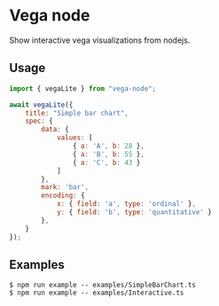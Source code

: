 # Vega node

Show interactive vega visualizations from nodejs.

## Usage

```js
import { vegaLite } from "vega-node";

await vegaLite({
    title: "Simple bar chart",
    spec: {
        data: {
            values: [
                { a: 'A', b: 28 },
                { a: 'B', b: 55 },
                { a: 'C', b: 43 }
            ]
        },
        mark: 'bar',
        encoding: {
            x: { field: 'a', type: 'ordinal' },
            y: { field: 'b', type: 'quantitative' }
        },
    }
});
```

## Examples

    $ npm run example -- examples/SimpleBarChart.ts
    $ npm run example -- examples/Interactive.ts